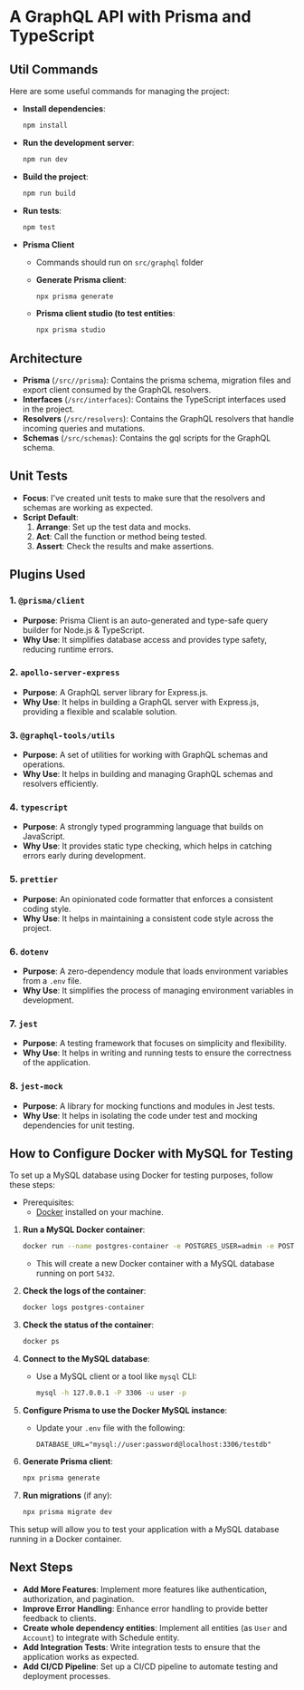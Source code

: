 # A GraphQL API with Prisma and TypeScript

## Util Commands

Here are some useful commands for managing the project:

- **Install dependencies**:

  ```sh
  npm install
  ```

- **Run the development server**:

  ```sh
  npm run dev
  ```

- **Build the project**:

  ```sh
  npm run build
  ```

- **Run tests**:

  ```sh
  npm test
  ```

- **Prisma Client**

  - Commands should run on `src/graphql` folder
  - **Generate Prisma client**:

    ```sh
    npx prisma generate
    ```

  - **Prisma client studio (to test entities**:
    ```sh
    npx prisma studio
    ```

## Architecture

- **Prisma** (`/src//prisma`): Contains the prisma schema, migration files and export client consumed by the GraphQL resolvers.
- **Interfaces** (`/src/interfaces`): Contains the TypeScript interfaces used in the project.
- **Resolvers** (`/src/resolvers`): Contains the GraphQL resolvers that handle incoming queries and mutations.
- **Schemas** (`/src/schemas`): Contains the gql scripts for the GraphQL schema.

## Unit Tests

- **Focus**: I've created unit tests to make sure that the resolvers and schemas are working as expected.
- **Script Default**:
  1. **Arrange**: Set up the test data and mocks.
  2. **Act**: Call the function or method being tested.
  3. **Assert**: Check the results and make assertions.

## Plugins Used

### 1. `@prisma/client`

- **Purpose**: Prisma Client is an auto-generated and type-safe query builder for Node.js & TypeScript.
- **Why Use**: It simplifies database access and provides type safety, reducing runtime errors.

### 2. `apollo-server-express`

- **Purpose**: A GraphQL server library for Express.js.
- **Why Use**: It helps in building a GraphQL server with Express.js, providing a flexible and scalable solution.

### 3. `@graphql-tools/utils`

- **Purpose**: A set of utilities for working with GraphQL schemas and operations.
- **Why Use**: It helps in building and managing GraphQL schemas and resolvers efficiently.

### 4. `typescript`

- **Purpose**: A strongly typed programming language that builds on JavaScript.
- **Why Use**: It provides static type checking, which helps in catching errors early during development.

### 5. `prettier`

- **Purpose**: An opinionated code formatter that enforces a consistent coding style.
- **Why Use**: It helps in maintaining a consistent code style across the project.

### 6. `dotenv`

- **Purpose**: A zero-dependency module that loads environment variables from a `.env` file.
- **Why Use**: It simplifies the process of managing environment variables in development.

### 7. `jest`

- **Purpose**: A testing framework that focuses on simplicity and flexibility.
- **Why Use**: It helps in writing and running tests to ensure the correctness of the application.

### 8. `jest-mock`

- **Purpose**: A library for mocking functions and modules in Jest tests.
- **Why Use**: It helps in isolating the code under test and mocking dependencies for unit testing.

## How to Configure Docker with MySQL for Testing

To set up a MySQL database using Docker for testing purposes, follow these steps:

- Prerequisites:
  - [Docker](https://www.docker.com/get-started) installed on your machine.

1. **Run a MySQL Docker container**:

   ```sh
   docker run --name postgres-container -e POSTGRES_USER=admin -e POSTGRES_PASSWORD=admin -e POSTGRES_DB=mydb -p 5432:5432 -d postgres
   ```

   - This will create a new Docker container with a MySQL database running on port `5432`.

2. **Check the logs of the container**:

   ```sh
   docker logs postgres-container
   ```

3. **Check the status of the container**:

   ```sh
   docker ps
   ```

4. **Connect to the MySQL database**:

   - Use a MySQL client or a tool like `mysql` CLI:
     ```sh
     mysql -h 127.0.0.1 -P 3306 -u user -p
     ```

5. **Configure Prisma to use the Docker MySQL instance**:

   - Update your `.env` file with the following:
     ```env
     DATABASE_URL="mysql://user:password@localhost:3306/testdb"
     ```

6. **Generate Prisma client**:

   ```sh
   npx prisma generate
   ```

7. **Run migrations** (if any):
   ```sh
   npx prisma migrate dev
   ```

This setup will allow you to test your application with a MySQL database running in a Docker container.

## Next Steps

- **Add More Features**: Implement more features like authentication, authorization, and pagination.
- **Improve Error Handling**: Enhance error handling to provide better feedback to clients.
- **Create whole dependency entities**: Implement all entities (as `User` and `Account`) to integrate with Schedule entity.
- **Add Integration Tests**: Write integration tests to ensure that the application works as expected.
- **Add CI/CD Pipeline**: Set up a CI/CD pipeline to automate testing and deployment processes.
